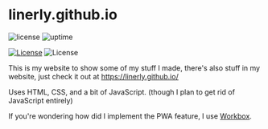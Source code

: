 # linerly.github.io

![license](https://img.shields.io/github/license/Linerly/linerly.github.io?style=plastic)
![uptime](https://img.shields.io/endpoint?url=https://raw.githubusercontent.com/Linerly/status/master/api/website/uptime.json&style=plastic)

<p>
    <a href="https://github.com/Linerly/linerly.github.io/blob/master/LICENSE"><img alt="License" src="https://img.shields.io/github/license/Linerly/linerly.github.io?style=flat"></a>
    <img alt="License" src="https://img.shields.io/endpoint?url=https://raw.githubusercontent.com/Linerly/status/master/api/website/uptime.json&style=plastic">
</p>


This is my website to show some of my stuff I made, there's also stuff in my website, just check it out at https://linerly.github.io/

Uses HTML, CSS, and a bit of JavaScript. (though I plan to get rid of JavaScript entirely)

If you're wondering how did I implement the PWA feature, I use [Workbox](https://github.com/GoogleChrome/workbox).